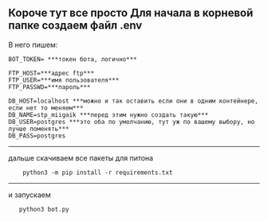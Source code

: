 Короче тут все просто 
Для начала в корневой папке создаем файл .env
-----------------------------------
В него пишем:

    BOT_TOKEN= ***токен бота, логично***

    FTP_HOST=***адрес ftp*** 
    FTP_USER=***имя пользователя***
    FTP_PASSWD=***пароль***

    DB_HOST=localhost ***можно и так оставить если они в одним контейнере, если нет то меняем*** 
    DB_NAME=stp_miigaik ***перед этим нужно создать такую*** 
    DB_USER=postgres ***это оба по умолчанию, тут уж по вашему выбору, но лучше поменять***
    DB_PASS=postgres

-----------------------------------
дальше скачиваем все пакеты для питона 
```shall
    python3 -m pip install -r requirements.txt
```
-----------------------------------
 и запускаем 
 ```shall
    python3 bot.py
 ```